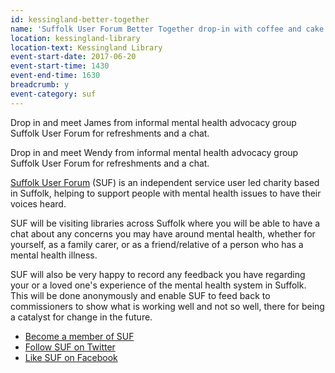 ```yaml
---
id: kessingland-better-together
name: 'Suffolk User Forum Better Together drop-in with coffee and cake - <span class="pa2 bg-red white">Cancelled</span>'
location: kessingland-library
location-text: Kessingland Library
event-start-date: 2017-06-20
event-start-time: 1430
event-end-time: 1630
breadcrumb: y
event-category: suf
---
```


Drop in and meet James from informal mental health advocacy group Suffolk User Forum for refreshments and a chat.

Drop in and meet Wendy from informal mental health advocacy group Suffolk User Forum for refreshments and a chat.

[Suffolk User Forum](https://www.suffolkuserforum.co.uk) (SUF) is an independent service user led charity based in Suffolk, helping to support people with mental health issues to have their voices heard.

SUF will be visiting libraries across Suffolk where you will be able to have a chat about any concerns you may have around mental health, whether for yourself, as a family carer, or as a friend/relative of a person who has a mental health illness.

SUF will also be very happy to record any feedback you have regarding your or a loved one's experience of the mental health system in Suffolk. This will be done anonymously and enable SUF to feed back to commissioners to show what is working well and not so well, there for being a catalyst for change in the future.

* [Become a member of SUF](https://www.suffolkuserforum.co.uk/membership/)
* [Follow SUF on Twitter](https://twitter.com/SUFmentalwealth)
* [Like SUF on Facebook](https://www.facebook.com/search/241001629394417/local_search?surface=sist)
